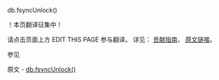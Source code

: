  db.fsyncUnlock()

 ！本页翻译征集中！

请点击页面上方 EDIT THIS PAGE 参与翻译。
详见：
[贡献指南]( https://github.com/whaleal/MongoDB-Manual-zh/blob/master/CONTRIBUTING.md )、
[原文链接](  https://docs.mongodb.com/manual/reference/method/db.fsyncUnlock/  )。

 参见

原文 - [db.fsyncUnlock()]( https://docs.mongodb.com/manual/reference/method/db.fsyncUnlock/ )

